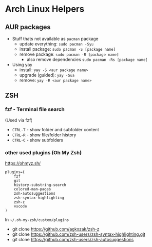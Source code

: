 # Arch Linux Helpers

## AUR packages

* Stuff thats not available as `pacman` package 
  * update everything: `sudo pacman -Syu`
  * install package: `sudo pacman -S [package name]`
  * remove package: `sudo pacman -R [package name]`
    * also remove dependencies `sudo pacman -Rs [package name]`
* Using yay
  * install: `yay -S <aur package name>`
  * upgrade (guided): `yay -Sua`
  * remove: `yay -R <aur package name>`

## ZSH

### fzf - Terminal file search
(Used via fzf)

* `CTRL-T` - show folder and subfolder content
* `CTRL-R` - show file/folder history
* `CTRL-C` - show subfolders

### other used plugins (Oh My Zsh)
https://ohmyz.sh/
```
plugins=(
    fzf
    git
    history-substring-search
    colored-man-pages
    zsh-autosuggestions
    zsh-syntax-highlighting
    zsh-z
    vscode
)
```
In `~/.oh-my-zsh/custom/plugins`
* git clone https://github.com/agkozak/zsh-z
* git clone https://github.com/zsh-users/zsh-syntax-highlighting.git
* git clone https://github.com/zsh-users/zsh-autosuggestions
